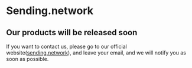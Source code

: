 # Sending.network
## Our products will be released soon
If you want to contact us, please go to our official website([sending.network](https://sending.network/)), and leave your email, and we will notify you as soon as possible.
